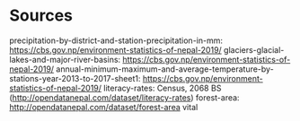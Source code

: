 # Sources

precipitation-by-district-and-station-precipitation-in-mm: https://cbs.gov.np/environment-statistics-of-nepal-2019/
glaciers-glacial-lakes-and-major-river-basins: https://cbs.gov.np/environment-statistics-of-nepal-2019/
annual-minimum-maximum-and-average-temperature-by-stations-year-2013-to-2017-sheet1: https://cbs.gov.np/environment-statistics-of-nepal-2019/
literacy-rates: Census, 2068 BS (http://opendatanepal.com/dataset/literacy-rates)
forest-area: http://opendatanepal.com/dataset/forest-area
vital